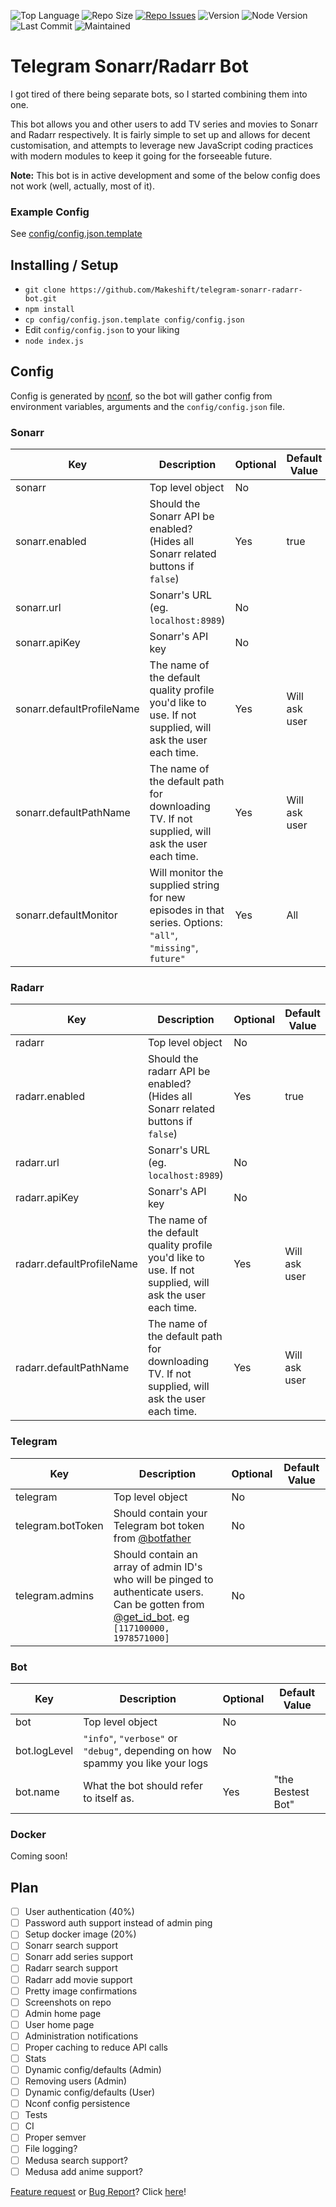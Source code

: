 ![Top Language](https://img.shields.io/github/languages/top/makeshift/telegram-sonarr-radarr-bot.svg)
![Repo Size](https://img.shields.io/github/repo-size/makeshift/telegram-sonarr-radarr-bot.svg)
[![Repo Issues](https://img.shields.io/github/issues-raw/makeshift/telegram-sonarr-radarr-bot.svg)](https://github.com/Makeshift/telegram-sonarr-radarr-bot/issues/new/choose)
![Version](https://img.shields.io/github/package-json/v/makeshift/telegram-sonarr-radarr-bot.svg)
![Node Version](https://img.shields.io/node/v/cli-highlight.svg)
![Last Commit](https://img.shields.io/github/last-commit/makeshift/telegram-sonarr-radarr-bot.svg)
![Maintained](https://img.shields.io/maintenance/yes/2019.svg)

# Telegram Sonarr/Radarr Bot

I got tired of there being separate bots, so I started combining them into one.

This bot allows you and other users to add TV series and movies to Sonarr and Radarr respectively. 
It is fairly simple to set up and allows for decent customisation, and attempts to leverage new
JavaScript coding practices with modern modules to keep it going for the forseeable future.

**Note:** This bot is in active development and some of the below config does not work (well, actually, most of it).

### Example Config

See [config/config.json.template](https://github.com/Makeshift/telegram-sonarr-radarr-bot/blob/master/config/config.json.template)

## Installing / Setup

-   `git clone https://github.com/Makeshift/telegram-sonarr-radarr-bot.git`
-   `npm install`
-   `cp config/config.json.template config/config.json`
-   Edit `config/config.json` to your liking
-   `node index.js`

## Config

Config is generated by [nconf](https://github.com/indexzero/nconf), so the bot will gather config from environment variables, arguments and the `config/config.json` file.

### Sonarr

| **Key**                   | **Description**                                                                                            | **Optional** | **Default Value** |
| ------------------------- | ---------------------------------------------------------------------------------------------------------- | ------------ | ----------------- |
| sonarr                    | Top level object                                                                                           | No           |                   |
| sonarr.enabled            | Should the Sonarr API be enabled? (Hides all Sonarr related buttons if `false`)                            | Yes          | true              |
| sonarr.url                | Sonarr's URL (eg. `localhost:8989`)                                                                        | No           |                   |
| sonarr.apiKey             | Sonarr's API key                                                                                           | No           |                   |
| sonarr.defaultProfileName | The name of the default quality profile you'd like to use.  If not supplied, will ask the user each time.  | Yes          | Will ask user     |
| sonarr.defaultPathName    | The name of the default path for downloading TV. If not supplied, will ask the user each time.             | Yes          | Will ask user     |
| sonarr.defaultMonitor     | Will monitor the supplied string for new episodes in that series. Options: `"all"`, `"missing"`, `future"` | Yes          | All               |

### Radarr

| **Key**                   | **Description**                                                                                           | **Optional** | **Default Value** |
| ------------------------- | --------------------------------------------------------------------------------------------------------- | ------------ | ----------------- |
| radarr                    | Top level object                                                                                          | No           |                   |
| radarr.enabled            | Should the radarr API be enabled? (Hides all Sonarr related buttons if `false`)                           | Yes          | true              |
| radarr.url                | Sonarr's URL (eg. `localhost:8989`)                                                                       | No           |                   |
| radarr.apiKey             | Sonarr's API key                                                                                          | No           |                   |
| radarr.defaultProfileName | The name of the default quality profile you'd like to use.  If not supplied, will ask the user each time. | Yes          | Will ask user     |
| radarr.defaultPathName    | The name of the default path for downloading TV. If not supplied, will ask the user each time.            | Yes          | Will ask user     |

### Telegram

| **Key**           | **Description**                                                                                                                                                         | **Optional** | **Default Value** |
| ----------------- | ----------------------------------------------------------------------------------------------------------------------------------------------------------------------- | ------------ | ----------------- |
| telegram          | Top level object                                                                                                                                                        | No           |                   |
| telegram.botToken | Should contain your Telegram bot token from [@botfather](https://t.me/botfather)                                                                                        | No           |                   |
| telegram.admins   | Should contain an array of admin ID's who will be pinged to authenticate users. Can be gotten from [@get_id_bot](https://t.me/get_id_bot). eg `[117100000, 1978571000]` | No           |                   |

### Bot

| **Key**      | **Description**                                                                | **Optional** | **Default Value** |
| ------------ | ------------------------------------------------------------------------------ | ------------ | ----------------- |
| bot          | Top level object                                                               | No           |                   |
| bot.logLevel | `"info"`, `"verbose"` or `"debug"`, depending on how spammy you like your logs | No           |                   |
| bot.name     | What the bot should refer to itself as.                                        | Yes          | "the Bestest Bot" |

### Docker

Coming soon!

## Plan

-   [ ] User authentication (40%)
-   [ ] Password auth support instead of admin ping
-   [ ] Setup docker image (20%)
-   [ ] Sonarr search support
-   [ ] Sonarr add series support
-   [ ] Radarr search support
-   [ ] Radarr add movie support
-   [ ] Pretty image confirmations
-   [ ] Screenshots on repo
-   [ ] Admin home page
-   [ ] User home page
-   [ ] Administration notifications
-   [ ] Proper caching to reduce API calls
-   [ ] Stats
-   [ ] Dynamic config/defaults (Admin)
-   [ ] Removing users (Admin)
-   [ ] Dynamic config/defaults (User)
-   [ ] Nconf config persistence
-   [ ] Tests
-   [ ] CI
-   [ ] Proper semver
-   [ ] File logging?
-   [ ] Medusa search support?
-   [ ] Medusa add anime support?

[Feature request](https://github.com/Makeshift/telegram-sonarr-radarr-bot/issues/new?assignees=Makeshift&labels=enhancement&template=feature_request.md&title=%5BFEATURE%5D) or [Bug Report](https://github.com/Makeshift/telegram-sonarr-radarr-bot/issues/new?assignees=Makeshift&labels=bug&template=bug_report.md&title=%5BBUG%5D)? Click [here](https://github.com/Makeshift/telegram-sonarr-radarr-bot/issues/new/choose)!